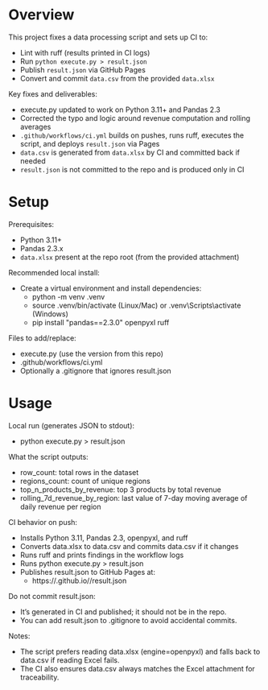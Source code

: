 # Overview

This project fixes a data processing script and sets up CI to:

- Lint with ruff (results printed in CI logs)
- Run `python execute.py > result.json`
- Publish `result.json` via GitHub Pages
- Convert and commit `data.csv` from the provided `data.xlsx`

Key fixes and deliverables:

- execute.py updated to work on Python 3.11+ and Pandas 2.3
- Corrected the typo and logic around revenue computation and rolling averages
- `.github/workflows/ci.yml` builds on pushes, runs ruff, executes the script, and deploys `result.json` via Pages
- `data.csv` is generated from `data.xlsx` by CI and committed back if needed
- `result.json` is not committed to the repo and is produced only in CI

# Setup

Prerequisites:

- Python 3.11+
- Pandas 2.3.x
- `data.xlsx` present at the repo root (from the provided attachment)

Recommended local install:

- Create a virtual environment and install dependencies:
  - python -m venv .venv
  - source .venv/bin/activate (Linux/Mac) or .venv\Scripts\activate (Windows)
  - pip install "pandas==2.3.0" openpyxl ruff

Files to add/replace:

- execute.py (use the version from this repo)
- .github/workflows/ci.yml
- Optionally a .gitignore that ignores result.json

# Usage

Local run (generates JSON to stdout):

- python execute.py > result.json

What the script outputs:

- row_count: total rows in the dataset
- regions_count: count of unique regions
- top_n_products_by_revenue: top 3 products by total revenue
- rolling_7d_revenue_by_region: last value of 7-day moving average of daily revenue per region

CI behavior on push:

- Installs Python 3.11, Pandas 2.3, openpyxl, and ruff
- Converts data.xlsx to data.csv and commits data.csv if it changes
- Runs ruff and prints findings in the workflow logs
- Runs python execute.py > result.json
- Publishes result.json to GitHub Pages at:
  - https://<owner>.github.io/<repo>/result.json

Do not commit result.json:

- It’s generated in CI and published; it should not be in the repo.
- You can add result.json to .gitignore to avoid accidental commits.

Notes:

- The script prefers reading data.xlsx (engine=openpyxl) and falls back to data.csv if reading Excel fails.
- The CI also ensures data.csv always matches the Excel attachment for traceability.
